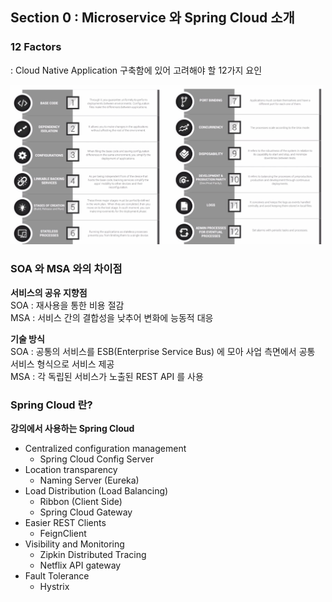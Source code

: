 ## Section 0 : Microservice 와 Spring Cloud 소개

### 12 Factors
: Cloud Native Application 구축함에 있어 고려해야 할 12가지 요인

<img src="/spring-msa/img/1.png" width="500px;">

### SOA 와 MSA 와의 차이점

**서비스의 공유 지향점**</br>
SOA : 재사용을 통한 비용 절감</br>
MSA : 서비스 간의 결합성을 낮추어 변화에 능동적 대응

**기술 방식**</br>
SOA : 공통의 서비스를 ESB(Enterprise Service Bus) 에 모아 사업 측면에서 공통 서비스 형식으로 서비스 제공</br>
MSA : 각 독립된 서비스가 노출된 REST API 를 사용

### Spring Cloud 란?

**강의에서 사용하는 Spring Cloud**

- Centralized configuration management
    - Spring Cloud Config Server
- Location transparency
    - Naming Server (Eureka)
- Load Distribution (Load Balancing)
    - Ribbon (Client Side)
    - Spring Cloud Gateway
- Easier REST Clients
    - FeignClient
- Visibility and Monitoring
    - Zipkin Distributed Tracing
    - Netflix API gateway
- Fault Tolerance
    - Hystrix
